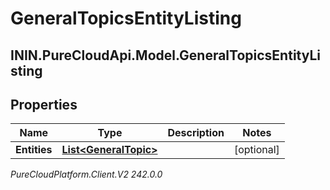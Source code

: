 # GeneralTopicsEntityListing

## ININ.PureCloudApi.Model.GeneralTopicsEntityListing

## Properties

|Name | Type | Description | Notes|
|------------ | ------------- | ------------- | -------------|
| **Entities** | [**List&lt;GeneralTopic&gt;**](GeneralTopic) |  | [optional] |



_PureCloudPlatform.Client.V2 242.0.0_
